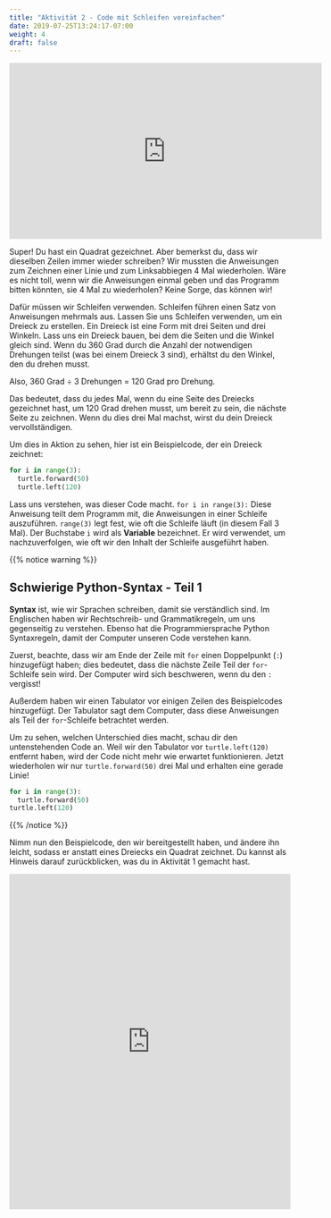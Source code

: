 ```yaml
---
title: "Aktivität 2 - Code mit Schleifen vereinfachen"
date: 2019-07-25T13:24:17-07:00
weight: 4
draft: false
---
```


<p style="text-align: center;"><iframe width="560" height="315" src="https://www.youtube.com/embed/kGhMGdqqV-w" frameborder="0" allow="accelerometer; autoplay; clipboard-write; encrypted-media; gyroscope; picture-in-picture" allowfullscreen></iframe></p>

Super! Du hast ein Quadrat gezeichnet. Aber bemerkst du, dass wir dieselben Zeilen immer wieder schreiben? Wir mussten die Anweisungen zum Zeichnen einer Linie und zum Linksabbiegen 4 Mal wiederholen. Wäre es nicht toll, wenn wir die Anweisungen einmal geben und das Programm bitten könnten, sie 4 Mal zu wiederholen? Keine Sorge, das können wir!

Dafür müssen wir Schleifen verwenden. Schleifen führen einen Satz von Anweisungen mehrmals aus. Lassen Sie uns Schleifen verwenden, um ein Dreieck zu erstellen. Ein Dreieck ist eine Form mit drei Seiten und drei Winkeln. Lass uns ein Dreieck bauen, bei dem die Seiten und die Winkel gleich sind. Wenn du 360 Grad durch die Anzahl der notwendigen Drehungen teilst (was bei einem Dreieck 3 sind), erhältst du den Winkel, den du drehen musst.

Also, 360 Grad ÷ 3 Drehungen = 120 Grad pro Drehung.

Das bedeutet, dass du jedes Mal, wenn du eine Seite des Dreiecks gezeichnet hast, um 120 Grad drehen musst, um bereit zu sein, die nächste Seite zu zeichnen. Wenn du dies drei Mal machst, wirst du dein Dreieck vervollständigen.

Um dies in Aktion zu sehen, hier ist ein Beispielcode, der ein Dreieck zeichnet:

``` python
for i in range(3):
  turtle.forward(50)
  turtle.left(120)
```

Lass uns verstehen, was dieser Code macht. `for i in range(3):` Diese Anweisung teilt dem Programm mit, die Anweisungen in einer Schleife auszuführen. `range(3)` legt fest, wie oft die Schleife läuft (in diesem Fall 3 Mal). Der Buchstabe `i` wird als **Variable** bezeichnet. Er wird verwendet, um nachzuverfolgen, wie oft wir den Inhalt der Schleife ausgeführt haben.

{{% notice warning %}}

## Schwierige Python-Syntax - Teil 1

**Syntax** ist, wie wir Sprachen schreiben, damit sie verständlich sind. Im Englischen haben wir Rechtschreib- und Grammatikregeln, um uns gegenseitig zu verstehen. Ebenso hat die Programmiersprache Python Syntaxregeln, damit der Computer unseren Code verstehen kann.

Zuerst, beachte, dass wir am Ende der Zeile mit `for` einen Doppelpunkt (`:`) hinzugefügt haben; dies bedeutet, dass die nächste Zeile Teil der `for`-Schleife sein wird. Der Computer wird sich beschweren, wenn du den `:` vergisst!

Außerdem haben wir einen Tabulator vor einigen Zeilen des Beispielcodes hinzugefügt. Der Tabulator sagt dem Computer, dass diese Anweisungen als Teil der `for`-Schleife betrachtet werden. 

Um zu sehen, welchen Unterschied dies macht, schau dir den untenstehenden Code an. Weil wir den Tabulator vor `turtle.left(120)` entfernt haben, wird der Code nicht mehr wie erwartet funktionieren. Jetzt wiederholen wir nur `turtle.forward(50)` drei Mal und erhalten eine gerade Linie!

``` python
for i in range(3):
  turtle.forward(50)
turtle.left(120)
```

{{% /notice %}}

Nimm nun den Beispielcode, den wir bereitgestellt haben, und ändere ihn leicht, sodass er anstatt eines Dreiecks ein Quadrat zeichnet. Du kannst als Hinweis darauf zurückblicken, was du in Aktivität 1 gemacht hast.

<iframe src="https://trinket.io/embed/python/892913b49a" width="100%" height="600" frameborder="0" marginwidth="0" marginheight="0" allowfullscreen></iframe>
